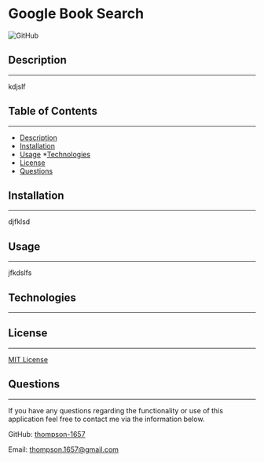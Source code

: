 # Google Book Search

![GitHub](https://img.shields.io/github/license/thompson-1657/professional_readme_generator?color=%230288d1)

## Description

---

kdjslf

## Table of Contents

---

- [Description](#description)
- [Installation](#installation)
- [Usage](#usage) \*[Technologies](#technologies)
- [License](#license)
- [Questions](#questions)

## Installation

---

djfklsd

## Usage

---

jfkdslfs

## Technologies

---

## License

---

[MIT License](LICENSE)

## Questions

---

If you have any questions regarding the functionality or use of this application feel free to contact me via the information below.

GitHub: [thompson-1657](https://github.com/thompson-1657)

Email: thompson.1657@gmail.com
